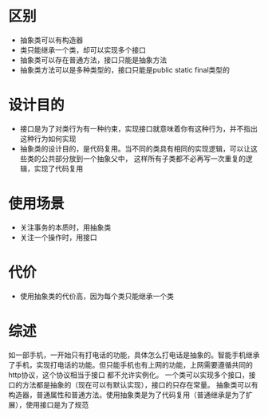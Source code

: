 # 区别
* 抽象类可以有构造器
* 类只能继承一个类，却可以实现多个接口
* 抽象类可以存在普通方法，接口只能是抽象方法
* 抽象类方法可以是多种类型的，接口只能是public static final类型的

# 设计目的
* 接口是为了对类行为有一种约束，实现接口就意味着你有这种行为，并不指出这种行为如何实现
* 抽象类的设计目的，是代码复用。当不同的类具有相同的实现逻辑，可以让这些类的公共部分放到一个抽象父中，
这样所有子类都不必再写一次重复的逻辑，实现了代码复用

# 使用场景
* 关注事务的本质时，用抽象类
* 关注一个操作时，用接口

# 代价
* 使用抽象类的代价高，因为每个类只能继承一个类

# 综述
如一部手机，一开始只有打电话的功能，具体怎么打电话是抽象的。智能手机继承了手机，实现打电话的功能。但只能手机也有上网的功能，上网需要遵循共同的http协议，这个协议相当于接口
都不允许实例化。 一个类可以实现多个接口，接口的方法都是抽象的（现在可以有默认实现），接口的只存在常量。
抽象类可以有构造器，普通属性和普通方法。使用抽象类是为了代码复用（普通继承是为了扩展），使用接口是为了规范
